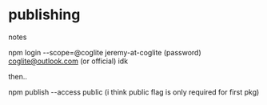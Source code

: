 # publishing
notes

npm login --scope=@coglite
jeremy-at-coglite
(password)
coglite@outlook.com (or official) idk

then..

npm publish --access public 
(i think public flag is only required for first pkg)
